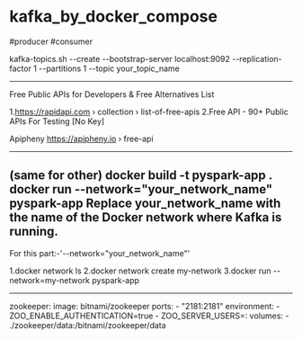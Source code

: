 # kafka_by_docker_compose
#producer
#consumer

kafka-topics.sh --create --bootstrap-server localhost:9092 --replication-factor 1 --partitions 1 --topic your_topic_name

----------------------------------
Free Public APIs for Developers & Free Alternatives List


1.https://rapidapi.com › collection › list-of-free-apis
2.Free API - 90+ Public APIs For Testing [No Key]

Apipheny
https://apipheny.io › free-api

------------------------------------
(same for other)
docker build -t pyspark-app .
docker run --network="your_network_name" pyspark-app
Replace your_network_name with the name of the Docker network where Kafka is running.
-------------------------------------
For this part:-'--network="your_network_name"'

1.docker network ls
2.docker network create my-network
3.docker run --network=my-network pyspark-app

----------------------------------------------

zookeeper:
  image: bitnami/zookeeper
  ports:
    - "2181:2181"
  environment:
    - ZOO_ENABLE_AUTHENTICATION=true
    - ZOO_SERVER_USERS=<username>:<password>
  volumes:
    - ./zookeeper/data:/bitnami/zookeeper/data




